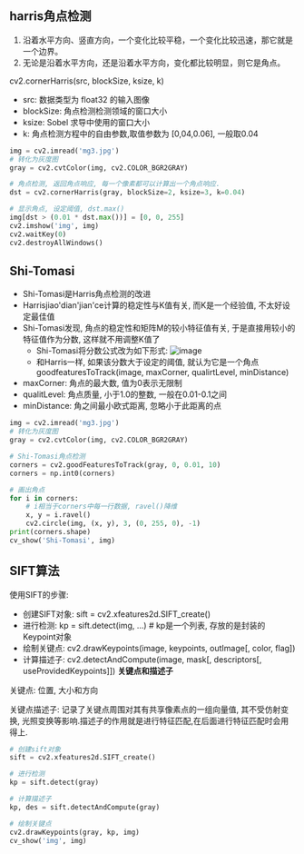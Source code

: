 ## harris角点检测
1. 沿着水平方向、竖直方向，一个变化比较平稳，一个变化比较迅速，那它就是一个边界。
2. 无论是沿着水平方向，还是沿着水平方向，变化都比较明显，则它是角点。

cv2.cornerHarris(src, blockSize, ksize, k)
- src: 数据类型为 float32 的输入图像
- blockSize: 角点检测检测领域的窗口大小
- ksize: Sobel 求导中使用的窗口大小
- k: 角点检测方程中的自由参数,取值参数为 [0,04,0.06], 一般取0.04

```Python
img = cv2.imread('mg3.jpg')
# 转化为灰度图
gray = cv2.cvtColor(img, cv2.COLOR_BGR2GRAY)

# 角点检测, 返回角点响应, 每一个像素都可以计算出一个角点响应.
dst = cv2.cornerHarris(gray, blockSize=2, ksize=3, k=0.04)

# 显示角点, 设定阈值, dst.max()
img[dst > (0.01 * dst.max())] = [0, 0, 255]
cv2.imshow('img', img)
cv2.waitKey(0)
cv2.destroyAllWindows()
```
## Shi-Tomasi
- Shi-Tomasi是Harris角点检测的改进
- Harrisjiao'dian'jian'ce计算的稳定性与K值有关, 而K是一个经验值, 不太好设定最佳值
- Shi-Tomasi发现, 角点的稳定性和矩阵M的较小特征值有关, 于是直接用较小的特征值作为分数, 这样就不用调整K值了
  - Shi-Tomasi将分数公式改为如下形式: 
![image](https://user-images.githubusercontent.com/129270106/232049789-777f31f7-6fa5-4f13-8561-f4daf28cd5b3.png)
  - 和Harris一样, 如果该分数大于设定的阈值, 就认为它是一个角点
goodfeaturesToTrack(image, maxCorner, qualirtLevel, minDistance)
- maxCorner: 角点的最大数, 值为0表示无限制
- qualitLevel: 角点质量, 小于1.0的整数, 一般在0.01-0.1之间
- minDistance: 角之间最小欧式距离, 忽略小于此距离的点

```Python
img = cv2.imread('mg3.jpg')
# 转化为灰度图
gray = cv2.cvtColor(img, cv2.COLOR_BGR2GRAY)

# Shi-Tomasi角点检测
corners = cv2.goodFeaturesToTrack(gray, 0, 0.01, 10)
corners = np.int0(corners)

# 画出角点
for i in corners:
    # i相当于corners中每一行数据, ravel()降维
    x, y = i.ravel()
    cv2.circle(img, (x, y), 3, (0, 255, 0), -1)
print(corners.shape)
cv_show('Shi-Tomasi', img)
```

## SIFT算法
使用SIFT的步骤:
  - 创建SIFT对象: sift = cv2.xfeatures2d.SIFT_create()
  - 进行检测: kp = sift.detect(img, ...)      # kp是一个列表, 存放的是封装的Keypoint对象
  - 绘制关键点: cv2.drawKeypoints(image, keypoints, outImage[, color, flag])
  - 计算描述子: cv2.detectAndCompute(image, mask[, descriptors[, useProvidedKeypoints]])
 **关键点和描述子**
 
 关键点: 位置, 大小和方向
 
 关键点描述子: 记录了关键点周围对其有共享像素点的一组向量值, 其不受仿射变换, 光照变换等影响.描述子的作用就是进行特征匹配,在后面进行特征匹配时会用得上.
 
 ```Python
# 创建sift对象
sift = cv2.xfeatures2d.SIFT_create()

# 进行检测
kp = sift.detect(gray)

# 计算描述子
kp, des = sift.detectAndCompute(gray)

# 绘制关键点
cv2.drawKeypoints(gray, kp, img)
cv_show('img', img)
 ```
